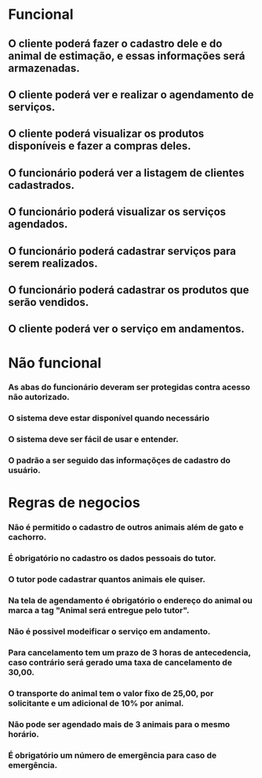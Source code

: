 # Funcional
## O cliente poderá fazer o cadastro dele e do animal de estimação, e essas informações será armazenadas.
## O cliente poderá ver e realizar o agendamento de serviços.
## O cliente poderá visualizar os produtos disponíveis e fazer a compras deles.
## O funcionário poderá ver a listagem de clientes cadastrados.
## O funcionário poderá visualizar os serviços agendados.
## O funcionário poderá cadastrar serviços para serem realizados.
## O funcionário poderá cadastrar os produtos que serão vendidos.
## O cliente poderá ver o serviço em andamentos.

# Não funcional
### As abas do funcionário deveram ser protegidas contra acesso não autorizado.
### O sistema deve estar disponível quando necessário
### O sistema deve ser fácil de usar e entender.
### O padrão a ser seguido das informaçõçes de cadastro do usuário.

# Regras de negocios
### Não é permitido o cadastro de outros animais além de gato e cachorro.
### É obrigatório no cadastro os dados pessoais do tutor.
### O tutor pode cadastrar quantos animais ele quiser.
### Na tela de agendamento é obrigatório o endereço do animal ou marca a tag "Animal será entregue pelo tutor".
### Não é possivel modeificar o serviço em andamento.
### Para cancelamento tem um prazo de 3 horas de antecedencia, caso contrário será gerado uma taxa de cancelamento de 30,00.
### O transporte do animal tem o valor fixo de 25,00, por solicitante e um adicional de 10% por animal.
### Não pode ser agendado mais de 3 animais para o mesmo horário.
### É obrigatório um número de emergência para caso de emergência.

